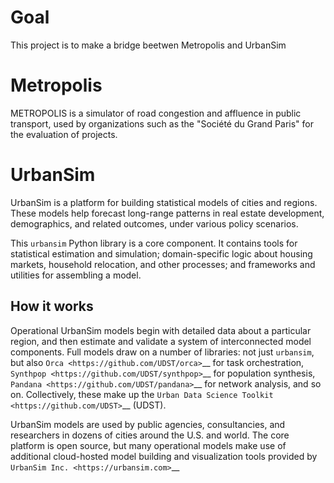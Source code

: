 Goal
====
This project is to make a bridge beetwen Metropolis and UrbanSim

Metropolis
==========
METROPOLIS is a simulator of road congestion and affluence in public transport, used by organizations such as the "Société du Grand Paris" for the evaluation of projects.

UrbanSim
========

UrbanSim is a platform for building statistical models of cities and regions. These models help forecast long-range patterns in real estate development, demographics, and related outcomes, under various policy scenarios.

This ``urbansim`` Python library is a core component. It contains tools for statistical estimation and simulation; domain-specific logic about housing markets, household relocation, and other processes; and frameworks and utilities for assembling a model. 

How it works
------------

Operational UrbanSim models begin with detailed data about a particular region, and then estimate and validate a system of interconnected model components. Full models draw on a number of libraries: not just ``urbansim``, but also `Orca <https://github.com/UDST/orca>`__ for task orchestration, `Synthpop <https://github.com/UDST/synthpop>`__ for population synthesis, `Pandana <https://github.com/UDST/pandana>`__ for network analysis, and so on. Collectively, these make up the `Urban Data Science Toolkit <https://github.com/UDST>`__ (UDST).

UrbanSim models are used by public agencies, consultancies, and researchers in dozens of cities around the U.S. and world. The core platform is open source, but many operational models make use of additional cloud-hosted model building and visualization tools provided by `UrbanSim Inc. <https://urbansim.com>`__

